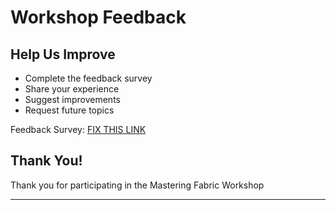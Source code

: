 # Workshop Feedback

## Help Us Improve
- Complete the feedback survey
- Share your experience
- Suggest improvements
- Request future topics

Feedback Survey: [FIX THIS LINK](https://forms.gle/2323232323232323)   

## Thank You!
Thank you for participating in the Mastering Fabric Workshop

---